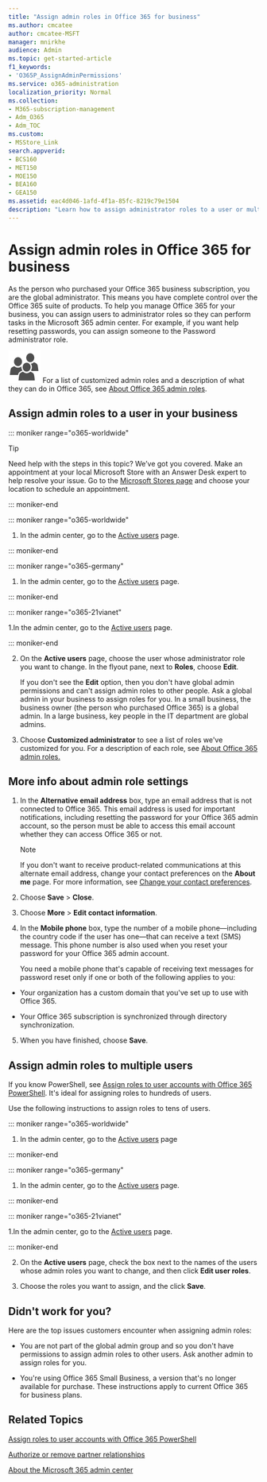 ```yaml
---
title: "Assign admin roles in Office 365 for business"
ms.author: cmcatee
author: cmcatee-MSFT
manager: mnirkhe
audience: Admin
ms.topic: get-started-article
f1_keywords:
- 'O365P_AssignAdminPermissions'
ms.service: o365-administration
localization_priority: Normal
ms.collection: 
- M365-subscription-management
- Adm_O365
- Adm_TOC
ms.custom:
- MSStore_Link
search.appverid:
- BCS160
- MET150
- MOE150
- BEA160
- GEA150
ms.assetid: eac4d046-1afd-4f1a-85fc-8219c79e1504
description: "Learn how to assign administrator roles to a user or multiple users in your business so that they can perform specific tasks in the Microsoft 365 admin center."
---
```


# Assign admin roles in Office 365 for business
 
As the person who purchased your Office 365 business subscription, you are the global administrator. This means you have complete control over the Office 365 suite of products. To help you manage Office 365 for your business, you can assign users to administrator roles so they can perform tasks in the Microsoft 365 admin center. For example, if you want help resetting passwords, you can assign someone to the Password administrator role.
  
![Users](../media/a022e5e8-0b11-47b6-bac8-7527c4f6a202.png) For a list of customized admin roles and a description of what they can do in Office 365, see [About Office 365 admin roles](about-admin-roles.md).
  
## Assign admin roles to a user in your business

::: moniker range="o365-worldwide"

> [!TIP]
> Need help with the steps in this topic? We’ve got you covered. Make an appointment at your local Microsoft Store with an Answer Desk expert to help resolve your issue. Go to the [Microsoft Stores page](https://go.microsoft.com/fwlink/?LinkID=2041482) and choose your location to schedule an appointment.

::: moniker-end

::: moniker range="o365-worldwide"
1.  In the admin center, go to the [Active users](https://admin.microsoft.com/AdminPortal/Home#/homepage) page.

::: moniker-end

::: moniker range="o365-germany"

1. In the admin center, go to the [Active users](https://portal.office.de/adminportal/home) page.

::: moniker-end

::: moniker range="o365-21vianet"

1.In the admin center, go to the [Active users](https://login.partner.microsoftonline.cn) page.

::: moniker-end

2. On the **Active users** page, choose the user whose administrator role you want to change. In the flyout pane, next to **Roles**, choose **Edit**. 
    
    If you don't see the **Edit** option, then you don't have global admin permissions and can't assign admin roles to other people. Ask a global admin in your business to assign roles for you. In a small business, the business owner (the person who purchased Office 365) is a global admin. In a large business, key people in the IT department are global admins.

3. Choose **Customized administrator** to see a list of roles we've customized for you. For a description of each role, see [About Office 365 admin roles.](about-admin-roles.md)
    
## More info about admin role settings

1. In the **Alternative email address** box, type an email address that is not connected to Office 365. This email address is used for important notifications, including resetting the password for your Office 365 admin account, so the person must be able to access this email account whether they can access Office 365 or not. 
    
    > [!NOTE]
    > If you don't want to receive product-related communications at this alternate email address, change your contact preferences on the **About me** page. For more information, see [Change your contact preferences](../manage/change-contact-preferences.md). 
  
2. Choose **Save** \> **Close**.
    
3. Choose **More** > **Edit contact information**.
    
4. In the **Mobile phone** box, type the number of a mobile phone—including the country code if the user has one—that can receive a text (SMS) message. This phone number is also used when you reset your password for your Office 365 admin account. 
    
    You need a mobile phone that's capable of receiving text messages for password reset only if one or both of the following applies to you:
    
  - Your organization has a custom domain that you've set up to use with Office 365.
    
  - Your Office 365 subscription is synchronized through directory synchronization.
    
5. When you have finished, choose **Save**.
    
## Assign admin roles to multiple users

If you know PowerShell, see [Assign roles to user accounts with Office 365 PowerShell](https://go.microsoft.com/fwlink/?linkid=854257). It's ideal for assigning roles to hundreds of users.
  
Use the following instructions to assign roles to tens of users.

::: moniker range="o365-worldwide"
1.  In the admin center, go to the [Active users](https://admin.microsoft.com/AdminPortal/Home#/homepage) page

::: moniker-end

::: moniker range="o365-germany"

1. In the admin center, go to the [Active users](https://portal.office.de/adminportal/home) page.

::: moniker-end

::: moniker range="o365-21vianet"

1.In the admin center, go to the [Active users](https://login.partner.microsoftonline.cn) page.

::: moniker-end

2. On the **Active users** page, check the box next to the names of the users whose admin roles you want to change, and then click **Edit user roles**.
    
3. Choose the roles you want to assign, and the click **Save**.
    
## Didn't work for you?

Here are the top issues customers encounter when assigning admin roles:
  
- You are not part of the global admin group and so you don't have permissions to assign admin roles to other users. Ask another admin to assign roles for you.
    
- You're using Office 365 Small Business, a version that's no longer available for purchase. These instructions apply to current Office 365 for business plans.
    
## Related Topics

[Assign roles to user accounts with Office 365 PowerShell](https://docs.microsoft.com/en-us/office365/enterprise/powershell/assign-roles-to-user-accounts-with-office-365-powershell)

[Authorize or remove partner relationships](https://support.office.com/article/201ccb3b-6011-4bf1-a6b2-84e7cc1ee2d0.aspx)
  
[About the Microsoft 365 admin center](../admin-overview/about-the-admin-center.md)
